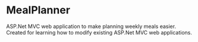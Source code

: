 # MealPlanner

ASP.Net MVC web application to make planning weekly meals easier.
Created for learning how to modify existing ASP.Net MVC web applications.
